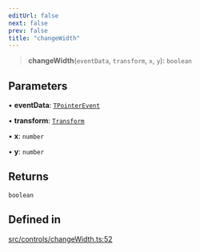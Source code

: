 ```yaml
---
editUrl: false
next: false
prev: false
title: "changeWidth"
---
```


> **changeWidth**(`eventData`, `transform`, `x`, `y`): `boolean`

## Parameters

• **eventData**: [`TPointerEvent`](/api/type-aliases/tpointerevent/)

• **transform**: [`Transform`](/api/type-aliases/transform/)

• **x**: `number`

• **y**: `number`

## Returns

`boolean`

## Defined in

[src/controls/changeWidth.ts:52](https://github.com/fabricjs/fabric.js/blob/c093e29e73123dafcfa091ff4d5e04e690bb796e/src/controls/changeWidth.ts#L52)
